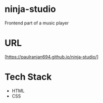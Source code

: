 # ninja-studio
Frontend part of a music player

# URL
[https://paulranjan694.github.io/ninja-studio/]

# Tech Stack
- HTML
- CSS
